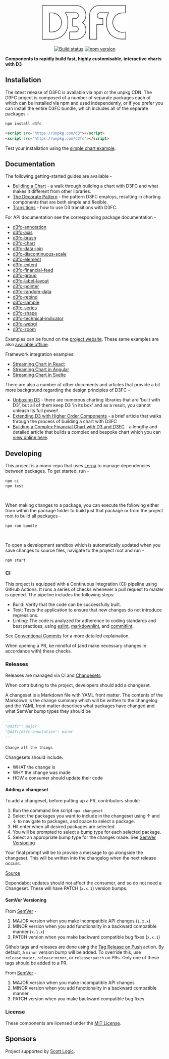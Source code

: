 <p align="center">
<img alt="D3FC Logo" src="site/logo-stroke.svg" height="110px"/>
<br/><br/>
<a href="https://travis-ci.org/d3fc/d3fc"><img alt="Build status" src="https://travis-ci.org/d3fc/d3fc.svg?branch=master"/></a>
<a href="https://badge.fury.io/js/d3fc"><img alt="npm version" src="https://badge.fury.io/js/d3fc.svg"/></a>
</p>

**Components to rapidly build fast, highly customisable, interactive charts with D3**

## Installation

The latest release of D3FC is available via npm or the unpkg CDN. The D3FC project is composed of a number of separate packages each of which can be installed via npm and used independently, or if you prefer you can install the entire D3FC bundle, which includes all of the separate packages -

```
npm install d3fc
```

```html
<script src="https://unpkg.com/d3"></script>
<script src="https://unpkg.com/d3fc"></script>
```

Test your installation using the [simple chart example](https://github.com/d3fc/d3fc/tree/master/examples/simple-chart).

## Documentation

The following getting-started guides are available -

-   [Building a Chart](https://github.com/d3fc/d3fc/tree/master/docs/building-a-chart.md) - a walk through building a chart with D3FC and what makes it different from other libraries.
-   [The Decorate Pattern](https://github.com/d3fc/d3fc/tree/master/docs/decorate-pattern.md) - the pattern D3FC employs, resulting in charting components that are both simple and flexible.
-   [Transitions](https://github.com/d3fc/d3fc/tree/master/docs/transitions.md) - how to use D3 transitions with D3FC.

For API documentation see the corresponding package documentation -

-   [d3fc-annotation](https://github.com/d3fc/d3fc/tree/master/packages/d3fc-annotation/README.md)
-   [d3fc-axis](https://github.com/d3fc/d3fc/tree/master/packages/d3fc-axis/README.md)
-   [d3fc-brush](https://github.com/d3fc/d3fc/tree/master/packages/d3fc-brush/README.md)
-   [d3fc-chart](https://github.com/d3fc/d3fc/tree/master/packages/d3fc-chart/README.md)
-   [d3fc-data-join](https://github.com/d3fc/d3fc/tree/master/packages/d3fc-data-join/README.md)
-   [d3fc-discontinuous-scale](https://github.com/d3fc/d3fc/tree/master/packages/d3fc-discontinuous-scale/README.md)
-   [d3fc-element](https://github.com/d3fc/d3fc/tree/master/packages/d3fc-element/README.md)
-   [d3fc-extent](https://github.com/d3fc/d3fc/tree/master/packages/d3fc-extent/README.md)
-   [d3fc-financial-feed](https://github.com/d3fc/d3fc/tree/master/packages/d3fc-financial-feed/README.md)
-   [d3fc-group](https://github.com/d3fc/d3fc/tree/master/packages/d3fc-group/README.md)
-   [d3fc-label-layout](https://github.com/d3fc/d3fc/tree/master/packages/d3fc-label-layout/README.md)
-   [d3fc-pointer](https://github.com/d3fc/d3fc/tree/master/packages/d3fc-pointer/README.md)
-   [d3fc-random-data](https://github.com/d3fc/d3fc/tree/master/packages/d3fc-random-data/README.md)
-   [d3fc-rebind](https://github.com/d3fc/d3fc/tree/master/packages/d3fc-rebind/README.md)
-   [d3fc-sample](https://github.com/d3fc/d3fc/tree/master/packages/d3fc-sample/README.md)
-   [d3fc-series](https://github.com/d3fc/d3fc/tree/master/packages/d3fc-series/README.md)
-   [d3fc-shape](https://github.com/d3fc/d3fc/tree/master/packages/d3fc-shape/README.md)
-   [d3fc-technical-indicator](https://github.com/d3fc/d3fc/tree/master/packages/d3fc-technical-indicator/README.md)
-   [d3fc-webgl](https://github.com/d3fc/d3fc/tree/master/packages/d3fc-webgl/README.md)
-   [d3fc-zoom](https://github.com/d3fc/d3fc/tree/master/packages/d3fc-zoom/README.md)

Examples can be found on the [project website](http://d3fc.io/). These same examples are also [available offline](https://github.com/d3fc/d3fc/tree/master/examples/README.md).

Framework integration examples:

-   [Streaming Chart in React](https://codepen.io/murcikan-scottlogic/pen/wvyxbjo)
-   [Streaming Chart in Angular](https://stackblitz.com/edit/angular-ivy-bsksgk?file=src/app/app.component.html)
-   [Streaming Chart in Svelte](https://stackblitz.com/edit/vitejs-vite-74afkj?file=src/App.svelte)

There are also a number of other documents and articles that provide a bit more background regarding the design principles of D3FC -

-   [Unboxing D3](https://medium.com/@ColinEberhardt/unboxing-d3-ec3d71196852) - there are numerous charting libraries that are 'built with D3', but all of them keep D3 'in its box' and as a result, you cannot unleash its full power!
-   [Extending D3 with Higher Order Components](https://medium.com/@ColinEberhardt/extending-d3-with-higher-order-components-d58cd40b7efd) - a brief article that walks through the process of building a chart with D3FC
-   [Building a Complex Financial Chart with D3 and D3FC](https://blog.scottlogic.com/2018/09/21/d3-financial-chart.html) - a lengthy and detailed article that builds a complex and bespoke chart which you can [view online here](https://colineberhardt.github.io/yahoo-finance-d3fc/).

## Developing

This project is a mono-repo that uses [Lerna](https://lernajs.io/) to manage dependencies between packages. To get started, run -

```
npm ci
npm test
```

<br/>

When making changes to a package, you can execute the following either from within the package folder to build just that package or from the project root to build all packages -

```
npm run bundle
```

<br/>

To open a development sandbox which is automatically updated when you save changes to source files, navigate to the project root and run -

```
npm start
```

### CI

This project is equipped with a Continuous Integration (CI) pipeline using GitHub Actions. It runs a series of checks whenever a pull request to master is opened. The pipeline includes the following steps:

-   Build: Verify that the code can be successfully built.
-   Test: Tests the application to ensure that new changes do not introduce regressions.
-   Linting: The code is analyzed for adherence to coding standards and best practices, using [eslint](https://eslint.org/), [markdownlint](https://github.com/DavidAnson/markdownlint), and [commitlint](https://github.com/conventional-changelog/commitlint).

See [Conventional Commits](https://www.conventionalcommits.org/en/v1.0.0/) for a more detailed explaination.

When opening a PR, be mindful of (and make necessary changes in accordance with) these checks.

### Releases

Releases are managed via CI and [Changesets](https://github.com/changesets/changesets). 

When contributing to the project, developers should add a changeset.

A changeset is a Markdown file with YAML front matter. The contents of the Markdown is the change summary which will be written to the changelog and the YAML front matter describes what packages have changed and what SemVer bump types they should be

```md
---
"@d3fc": major
"@d3fc/d3fc-annotation": minor
---

Change all the things
```

Changesets should include: 

* WHAT the change is
* WHY the change was made
* HOW a consumer should update their code 

#### Adding a changeset
To add a changeset, before putting up a PR, contributors should: 

1. Run the command line script `npx changeset`
2. Select the packages you want to include in the changeset using ↑ and ↓ to navigate to packages, and space to select a package.
3. Hit enter when all desired packages are selected.
4. You will be prompted to select a bump type for each selected package.
5. Select an appropriate bump type for the changes made. See [SemVer Versioning](#semver-versioning)

Your final prompt will be to provide a message to go alongside the changeset. This will be written into the changelog when the next release occurs.

[Source](https://github.com/changesets/changesets/blob/main/docs/adding-a-changeset.md)

Dependabot updates should not affect the consumer, and so do not need a Changeset. These will have PATCH (`x.x.1`) version bumps.

#### SemVer Versioning
From [SemVer](https://semver.org/) -

1. MAJOR version when you make incompatible API changes (`1.x.x`)
2. MINOR version when you add functionality in a backward compatible manner (`x.1.x`)
3. PATCH version when you make backward compatible bug fixes (`x.x.1`)

Github tags and releases are done using the [Tag Release on Push](https://github.com/marketplace/actions/tag-release-on-push-action) action. By default, a `minor` version bump will be added. To override this, use `release:major`, `release:minor`, or `release:patch` on PRs. Only one of these tags should be added to a PR.

From [SemVer](https://semver.org/) -

1. MAJOR version when you make incompatible API changes
2. MINOR version when you add functionality in a backward compatible manner
3. PATCH version when you make backward compatible bug fixes

### License

These components are licensed under the [MIT License](http://opensource.org/licenses/MIT).

## Sponsors

Project supported by [Scott Logic](http://www.scottlogic.com).
